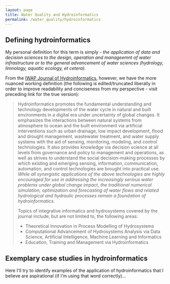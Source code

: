 ```yaml
---
layout: page
title: Water Quality and Hydroinformatics
permalink: /water_quality/hydroinformatics
---
```

## Defining hydroinformatics
My personal definition for this term is simply - *the application of data and decision sciences to the design, operation and manageemnt of water infrastructure or to the general advancement of water sciences (hydrology, limnology, aquatic ecology, et cetera)*.

From the [IWAP Journal of Hydroinformatics](https://iwaponline.com/jh/pages/Aims_and_Scope), however, we have the more nuanced working definition (the following is edited/truncated liberally in order to improve readability and conciseness from my perspective - visit preceding link for the true version):

> Hydroinformatics promotes the fundamental understanding and technology developments of the water cycle in natural and built environments in a digital era under uncertainty of global changes. It emphasizes the interactions between natural systems from atmosphere to ocean and the built environment via artificial interventions such as urban drainage, low impact development, flood and drought management, wastewater treatment, and water supply systems with the aid of sensing, monitoring, modeling, and control technologies. It also provides knowledge via decision science at all levels from governance and policy to management and operations, as well as strives to understand the social decision-making processes by which existing and emerging sensing, information, communication, automation, and control technologies are brought into practical use. *While all synergistic applications of the above technologies are highly encouraged for use in addressing the increasingly serious water problems under global change impact, the traditional numerical simulation, optimization and forecasting of water flows and related hydrological and hydraulic processes remain a foundation of hydroinformatics.* 
>
> Topics of integrative informatics and hydrosystems covered by the journal include, but are not limited to, the following areas:
> 
> -  Theoretical Innovation in Process Modelling of Hydrosystems
> -  Computational Advancement of Hydrosystems Analysis via Data Science, Artificial Intelligence, Machine Learning and Informatics
> -  Education, Training and Management via Hydroinformatics

## Exemplary case studies in hydroinformatics
Here I'll try to identify examples of the application of hydroinformatics that I believe are aspirational (if I'm using that word correctly)... 